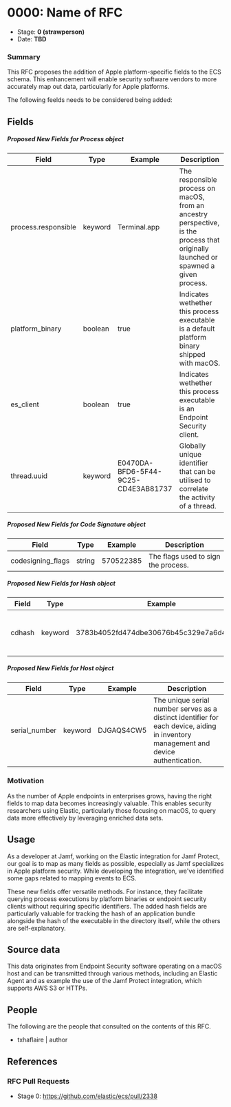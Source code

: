 # 0000: Name of RFC
<!-- Leave this ID at 0000. The ECS team will assign a unique, contiguous RFC number upon merging the initial stage of this RFC. -->

- Stage: **0 (strawperson)** <!-- Update to reflect target stage. See https://elastic.github.io/ecs/stages.html -->
- Date: **TBD** <!-- The ECS team sets this date at merge time. This is the date of the latest stage advancement. -->


### Summary
This RFC proposes the addition of Apple platform-specific fields to the ECS schema. This enhancement will enable security software vendors to more accurately map out data, particularly for Apple platforms.

The following feelds needs to be considered being added:

## Fields

##### Proposed New Fields for Process object

Field | Type | Example | Description
--- | --- | --- | ---
process.responsible	| keyword	| Terminal.app	| The responsible process on macOS, from an ancestry perspective, is the process that originally launched or spawned a given process.
platform_binary	| boolean	| true	| Indicates wethether this process executable is a default platform binary shipped with macOS.
es_client	| boolean	| true	| Indicates wethether this process executable is an Endpoint Security client.
thread.uuid	| keyword	| E0470DA-BFD6-5F44-9C25-CD4E3AB81737	| Globally unique identifier that can be utilised to correlate the activity of a thread.

##### Proposed New Fields for Code Signature object

Field | Type | Example | Description
--- | --- | --- | ---
codesigning_flags	| string	| 570522385	| The flags used to sign the process.

##### Proposed New Fields for Hash object

Field | Type | Example | Description
--- | --- | --- | ---
cdhash	| keyword	| 3783b4052fd474dbe30676b45c329e7a6d44acd9	| The Code Directory (CD) hash of an executable

##### Proposed New Fields for Host object

Field | Type | Example | Description
--- | --- | --- | ---
serial_number	| keyword	| DJGAQS4CW5	| The unique serial number serves as a distinct identifier for each device, aiding in inventory management and device authentication.

### Motivation

As the number of Apple endpoints in enterprises grows, having the right fields to map data becomes increasingly valuable. This enables security researchers using Elastic, particularly those focusing on macOS, to query data more effectively by leveraging enriched data sets.

## Usage

As a developer at Jamf, working on the Elastic integration for Jamf Protect, our goal is to map as many fields as possible, especially as Jamf specializes in Apple platform security. While developing the integration, we've identified some gaps related to mapping events to ECS.

These new fields offer versatile methods. For instance, they facilitate querying process executions by platform binaries or endpoint security clients without requiring specific identifiers. The added hash fields are particularly valuable for tracking the hash of an application bundle alongside the hash of the executable in the directory itself, while the others are self-explanatory.

## Source data

This data originates from Endpoint Security software operating on a macOS host and can be transmitted through various methods, including an Elastic Agent and as example the use of the Jamf Protect integration, which supports AWS S3 or HTTPs.

<!--
Stage 2: Included a real world example source document. Ideally this example comes from the source(s) identified in stage 1. If not, it should replace them. The goal here is to validate the utility of these field changes in the context of a real world example. Format with the source name as a ### header and the example document in a GitHub code block with json formatting, or if on the larger side, add them to the corresponding RFC folder.
-->

<!--
Stage 3: Add more real world example source documents so we have at least 2 total, but ideally 3. Format as described in stage 2.
-->

<!--## Scope of impact

<!--
Stage 2: Identifies scope of impact of changes. Are breaking changes required? Should deprecation strategies be adopted? Will significant refactoring be involved? Break the impact down into:
 * Ingestion mechanisms (e.g. beats/logstash)
 * Usage mechanisms (e.g. Kibana applications, detections)
 * ECS project (e.g. docs, tooling)
The goal here is to research and understand the impact of these changes on users in the community and development teams across Elastic. 2-5 sentences each.
-->

<!--## Concerns

<!--
Stage 1: Identify potential concerns, implementation challenges, or complexity. Spend some time on this. Play devil's advocate. Try to identify the sort of non-obvious challenges that tend to surface later. The goal here is to surface risks early, allow everyone the time to work through them, and ultimately document resolution for posterity's sake.
-->

<!--
Stage 2: Document new concerns or resolutions to previously listed concerns. It's not critical that all concerns have resolutions at this point, but it would be helpful if resolutions were taking shape for the most significant concerns.
-->

<!--
Stage 3: Document resolutions for all existing concerns. Any new concerns should be documented along with their resolution. The goal here is to eliminate risk of churn and instability by ensuring all concerns have been addressed.
-->

## People

The following are the people that consulted on the contents of this RFC.

* txhaflaire | author

<!--
Who will be or has been consulted on the contents of this RFC? Identify authorship and sponsorship, and optionally identify the nature of involvement of others. Link to GitHub aliases where possible. This list will likely change or grow stage after stage.

e.g.:

* @Yasmina | author
* @Monique | sponsor
* @EunJung | subject matter expert
* @JaneDoe | grammar, spelling, prose
* @Mariana
-->


## References

<!-- Insert any links appropriate to this RFC in this section. -->

### RFC Pull Requests

<!-- An RFC should link to the PRs for each of it stage advancements. -->

* Stage 0: https://github.com/elastic/ecs/pull/2338

<!--
* Stage 1: https://github.com/elastic/ecs/pull/NNN
...
-->
